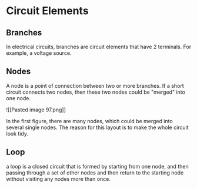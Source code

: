 # Circuit Elements
## Branches
In electrical circuits, branches are circuit elements that have 2 terminals. For example, a voltage source.


## Nodes

A node is a point of connection between two or more branches. If a short circuit connects two nodes, then these two nodes could be "merged" into one node. 

![[Pasted image 97.png]]

In the first figure, there are many nodes, which could be merged into several single nodes. The reason for this layout is to make the whole circuit look tidy. 

## Loop
a loop is a closed circuit that is formed by starting from one node, and then passing through a set of other nodes and then return to the starting node without visiting any nodes more than once. 
